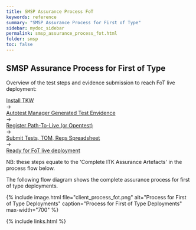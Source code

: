 ```yaml
---
title: SMSP Assurance Process FoT
keywords: reference
summary: "SMSP Assurance Process for First of Type"
sidebar: mydoc_sidebar
permalink: smsp_assurance_process_fot.html
folder: smsp
toc: false
---
```


## SMSP Assurance Process for First of Type

Overview of the test steps and evidence submission to reach FoT live deployment:

<div id="userMap">
<div class="content"><a href="smsp_test_tools.html"><div class="box box1">Install TKW</div></a></div>
<div class="arrow">→</div>
<div class="content"><a href="smsp_test_tools.html"><div class="box box2">Autotest Manager Generated Test Envidence</div></a></div>
<div class="arrow">→</div>
<div class="content"><a href="smsp_test_environments.html"><div class="box box3">Register Path-To-Live (or Opentest)</div></a></div>
<div class="arrow">→</div>
<div class="content"><a href="smsp_assurance_process_fot.html"><div class="box box4">Submit Tests, TOM, Reqs Spreadsheet</div></a></div>
<div class="arrow">→</div>
<div class="content"><a href="smsp_assurance_process_fot.html"><div class="box box5">Ready for FoT live deployment</div></a></div>
<div class="clearfix"></div>
</div>

NB: these steps equate to the 'Complete ITK Assurance Artefacts' in the process flow below.


The following flow diagram shows the complete assurance process for first of type deployments.

{% include image.html file="client_process_fot.png" alt="Process for First of Type Deployments" caption="Process for First of Type Deployments" max-width="700" %}

{% include links.html %}
